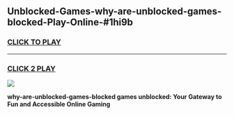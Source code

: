
## Unblocked-Games-why-are-unblocked-games-blocked-Play-Online-#1hi9b
<h3>
<a href="https://premium.freeplayer.one?title=why-are-unblocked-games-blocked&ref=27F">CLICK TO PLAY</a></h3>
<hr>

<h3>
<a href="https://premium.freeplayer.one?title=why-are-unblocked-games-blocked&ref=27F">CLICK 2 PLAY</a>
  
</h3>

<a href="https://premium.freeplayer.one?title=why-are-unblocked-games-blocked&ref=27F"><img src="https://clearcache.store/games.png"></a>


**why-are-unblocked-games-blocked games unblocked: Your Gateway to Fun and Accessible Online Gaming**
